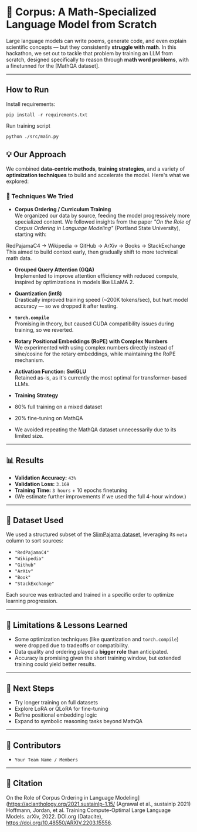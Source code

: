 # 🧮 Corpus: A Math-Specialized Language Model from Scratch

Large language models can write poems, generate code, and even explain scientific concepts — but they consistently **struggle with math**. In this hackathon, we set out to tackle that problem by training an LLM from scratch, designed specifically to reason through **math word problems**, with a finetunned for the [MathQA dataset].

---
## How to Run
Install requirements:

`pip install -r requirements.txt`

Run training script

`python ./src/main.py`

## 💡 Our Approach

We combined **data-centric methods**, **training strategies**, and a variety of **optimization techniques** to build and accelerate the model. Here's what we explored:

### 🧪 Techniques We Tried

- **Corpus Ordering / Curriculum Training**  
  We organized our data by source, feeding the model progressively more specialized content. We followed insights from the paper _"On the Role of Corpus Ordering in Language Modeling"_ (Portland State University), starting with:
  
RedPajamaC4 → Wikipedia → GitHub → ArXiv → Books → StackExchange
This aimed to build context early, then gradually shift to more technical math data.

- **Grouped Query Attention (GQA)**  
Implemented to improve attention efficiency with reduced compute, inspired by optimizations in models like LLaMA 2.

- **Quantization (int8)**  
Drastically improved training speed (~200K tokens/sec), but hurt model accuracy — so we dropped it after testing.

- **`torch.compile`**  
Promising in theory, but caused CUDA compatibility issues during training, so we reverted.

- **Rotary Positional Embeddings (RoPE) with Complex Numbers**  
We experimented with using complex numbers directly instead of sine/cosine for the rotary embeddings, while maintaining the RoPE mechanism.

- **Activation Function: SwiGLU**  
Retained as-is, as it's currently the most optimal for transformer-based LLMs.

- **Training Strategy**  
- 80% full training on a mixed dataset  
- 20% fine-tuning on MathQA  
- We avoided repeating the MathQA dataset unnecessarily due to its limited size.

---

## 📊 Results

- **Validation Accuracy:** `43%`  
- **Validation Loss:** `3.169`  
- **Training Time:** `3 hours` + 10 epochs finetuning
- (We estimate further improvements if we used the full 4-hour window.)

---

## 🧱 Dataset Used

We used a structured subset of the [SlimPajama dataset](https://huggingface.co/datasets/cerebras/SlimPajama-627B), leveraging its `meta` column to sort sources:

- `"RedPajamaC4"`
- `"Wikipedia"`
- `"Github"`
- `"ArXiv"`
- `"Book"`
- `"StackExchange"`

Each source was extracted and trained in a specific order to optimize learning progression.

---

## 🚧 Limitations & Lessons Learned

- Some optimization techniques (like quantization and `torch.compile`) were dropped due to tradeoffs or compatibility.
- Data quality and ordering played a **bigger role** than anticipated.
- Accuracy is promising given the short training window, but extended training could yield better results.

---

## 🚀 Next Steps

- Try longer training on full datasets
- Explore LoRA or QLoRA for fine-tuning
- Refine positional embedding logic
- Expand to symbolic reasoning tasks beyond MathQA

---

## 🧠 Contributors

- `Your Team Name / Members`

---

## 🧾 Citation

On the Role of Corpus Ordering in Language Modeling](https://aclanthology.org/2021.sustainlp-1.15/ (Agrawal et al., sustainlp 2021)
Hoffmann, Jordan, et al. Training Compute-Optimal Large Language Models. arXiv, 2022. DOI.org (Datacite), https://doi.org/10.48550/ARXIV.2203.15556.

